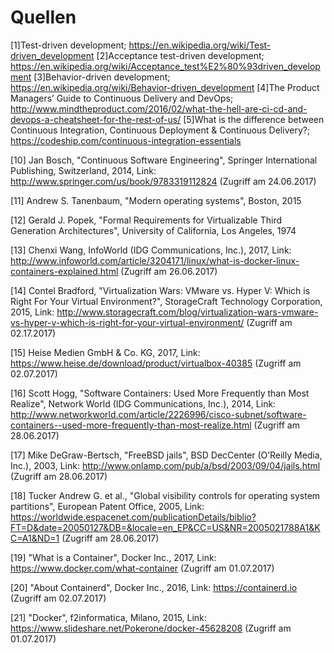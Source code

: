 # Quellen
[1]Test-driven development; https://en.wikipedia.org/wiki/Test-driven_development
[2]Acceptance test-driven development; https://en.wikipedia.org/wiki/Acceptance_test%E2%80%93driven_development 
[3]Behavior-driven development; https://en.wikipedia.org/wiki/Behavior-driven_development 
[4]The Product Managers’ Guide to Continuous Delivery and DevOps; http://www.mindtheproduct.com/2016/02/what-the-hell-are-ci-cd-and-devops-a-cheatsheet-for-the-rest-of-us/
[5]What is the difference between Continuous Integration, Continuous Deployment & Continuous Delivery?; https://codeship.com/continuous-integration-essentials

[10] Jan Bosch, "Continuous Software Engineering", Springer International Publishing, Switzerland, 2014, Link: http://www.springer.com/us/book/9783319112824 (Zugriff am 24.06.2017) 

[11] Andrew S. Tanenbaum, "Modern operating systems", Boston, 2015

[12] Gerald J. Popek, "Formal Requirements for Virtualizable Third Generation Architectures", University of California, Los Angeles, 1974

[13] Chenxi Wang, InfoWorld (IDG Communications, Inc.), 2017, Link: http://www.infoworld.com/article/3204171/linux/what-is-docker-linux-containers-explained.html (Zugriff am 26.06.2017)

[14] Contel Bradford, "Virtualization Wars: VMware vs. Hyper V: Which is Right For Your Virtual Environment?", StorageCraft Technology Corporation, 2015, Link: http://www.storagecraft.com/blog/virtualization-wars-vmware-vs-hyper-v-which-is-right-for-your-virtual-environment/ (Zugriff am 02.17.2017)

[15] Heise Medien GmbH & Co. KG, 2017, Link: https://www.heise.de/download/product/virtualbox-40385 (Zugriff am 02.07.2017)

[16] Scott Hogg, "Software Containers: Used More Frequently than Most Realize", Network World (IDG Communications, Inc.), 2014, Link: http://www.networkworld.com/article/2226996/cisco-subnet/software-containers--used-more-frequently-than-most-realize.html (Zugriff am 28.06.2017)

[17] Mike DeGraw-Bertsch, "FreeBSD jails", BSD DecCenter (O’Reilly Media, Inc.), 2003, Link: http://www.onlamp.com/pub/a/bsd/2003/09/04/jails.html (Zugriff am 28.06.2017)

[18] Tucker Andrew G. et al., "Global visibility controls for operating system partitions", European Patent Office, 2005, Link: https://worldwide.espacenet.com/publicationDetails/biblio?FT=D&date=20050127&DB=&locale=en_EP&CC=US&NR=2005021788A1&KC=A1&ND=1 (Zugriff am 28.06.2017)

[19] "What is a Container", Docker Inc., 2017, Link: https://www.docker.com/what-container (Zugriff am 01.07.2017)

[20] "About Containerd", Docker Inc., 2016, Link: https://containerd.io (Zugriff am 02.07.2017)

[21] "Docker", f2informatica, Milano, 2015, Link: https://www.slideshare.net/Pokerone/docker-45628208 (Zugriff am 01.07.2017)